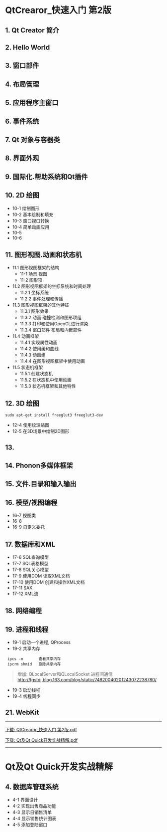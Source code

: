 # QtCrearor_快速入门 第2版

## 1. Qt Creator 简介

## 2. Hello World 

## 3. 窗口部件

## 4. 布局管理

## 5. 应用程序主窗口

## 6. 事件系统

## 7. Qt 对象与容器类

## 8. 界面外观

## 9. 国际化.帮助系统和Qt插件

## 10. 2D 绘图

* 10-1  绘制图形 
* 10-2  基本绘制和填充  
* 10-3  窗口视口转换
* 10-4  简单动画应用
* 10-5  
* 10-6

## 11. 图形视图.动画和状态机
* 11.1  图形视图框架的结构 
	* 11-1  场景 视图 
	* 11-2  图形项
* 11.2  图形视图框架的坐标系统和时间处理  
	* 11.2.1 坐标系统
	* 11.2.2 事件处理和传播
* 11.3  图形视图框架的其他特征
	* 11.3.1 图形效果
	* 11.3.2 动画 碰撞检测和图形项组
	* 11.3.3 打印和使用OpenGL进行渲染
	* 11.3.4 窗口部件 布局和内嵌部件
* 11.4 动画框架
	* 11.4.1 实现属性动画
	* 11.4.2 使用缓和曲线
	* 11.4.3 动画组
	* 11.4.4 在图形视图框架中使用动画 
* 11.5 状态机框架 
	* 11.5.1 创建状态机
	* 11.5.2 在状态机中使用动画
	* 11.5.3 状态机框架和其他特性

## 12. 3D 绘图  

`sudo apt-get install freeglut3 freeglut3-dev`

* 12-4  使用纹理贴图
* 12-5  在3D场景中绘制2D图形

## 13.   

## 14. Phonon多媒体框架

## 15. 文件.目录和输入输出

## 16. 模型/视图编程 

* 16-7 视图类   
* 16-8  
* 16-9 自定义委托   


## 17. 数据库和XML

* 17-6  SQL查询模型  
* 17-7  SQL表格模型  
* 17-8  SQL关心模型  
* 17-9  使用DOM 读取XML文档  
* 17-10 使用DOM 创建和操作XML文档  
* 17-11 SAX  
* 17-12 XML流  

## 18. 网络编程

## 19. 进程和线程

* 19-1 启动一个进程, QProcess  
* 19-2 共享内存 

```
 ipcs -m       查看共享内存
 ipcrm shmid   删除共享内存
```

> 增加: 
> QLocalServer和QLocalSocket 进程间通信  
> http://tgstdj.blog.163.com/blog/static/74820040201243072238780/


* 19-3  启动线程 
* 19-4  线程同步  

## 21. WebKit

-------------------------------------------------------

[下载:  QtCrearor_快速入门 第2版.pdf](https://pan.baidu.com/s/1geALBb1)  

[下载:  Qt及Qt Quick开发实战精解.pdf](http://download.csdn.net/detail/jxm_csdn/9599343) 

-------------------------------------------------------

# Qt及Qt Quick开发实战精解


## 4. 数据库管理系统
* 4-1  界面设计  
* 4-2  实现出售商品功能  
* 4-3  显示日销售清单  
* 4-4  显示销售统计图表  
* 4-5  添加登陆窗口  

